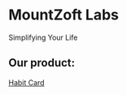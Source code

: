 # MountZoft Labs

Simplifying Your Life

Our product:
-

[Habit Card](https://play.google.com/store/apps/details?id=habit.tracker.habitcard)
